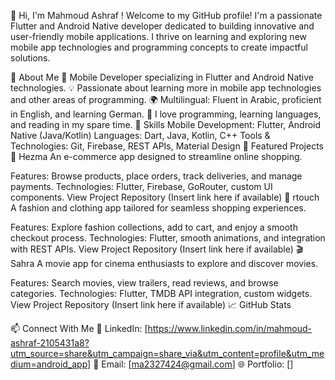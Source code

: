👋 Hi, I'm Mahmoud Ashraf !
Welcome to my GitHub profile! I'm a passionate Flutter and Android Native developer dedicated to building innovative and user-friendly mobile applications. I thrive on learning and exploring new mobile app technologies and programming concepts to create impactful solutions.

🌟 About Me
📱 Mobile Developer specializing in Flutter and Android Native technologies.
💡 Passionate about learning more in mobile app technologies and other areas of programming.
🌍 Multilingual: Fluent in Arabic, proficient in English, and learning German.
📖 I love programming, learning languages, and reading in my spare time.
🚀 Skills
Mobile Development: Flutter, Android Native (Java/Kotlin)
Languages: Dart, Java, Kotlin, C++
Tools & Technologies: Git, Firebase, REST APIs, Material Design
📂 Featured Projects
🛒 Hezma
An e-commerce app designed to streamline online shopping.

Features: Browse products, place orders, track deliveries, and manage payments.
Technologies: Flutter, Firebase, GoRouter, custom UI components.
View Project Repository (Insert link here if available)
👗 rtouch
A fashion and clothing app tailored for seamless shopping experiences.

Features: Explore fashion collections, add to cart, and enjoy a smooth checkout process.
Technologies: Flutter, smooth animations, and integration with REST APIs.
View Project Repository (Insert link here if available)
🎬 Sahra
A movie app for cinema enthusiasts to explore and discover movies.

Features: Search movies, view trailers, read reviews, and browse categories.
Technologies: Flutter, TMDB API integration, custom widgets.
View Project Repository (Insert link here if available)
📈 GitHub Stats


📫 Connect With Me
💼 LinkedIn: [https://www.linkedin.com/in/mahmoud-ashraf-2105431a8?utm_source=share&utm_campaign=share_via&utm_content=profile&utm_medium=android_app]
📧 Email: [ma2327424@gmail.com]
🌐 Portfolio: []
